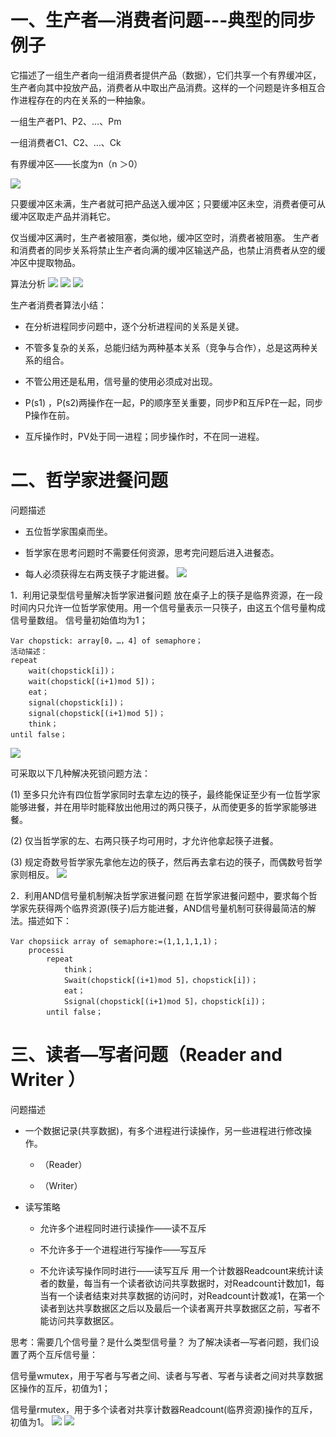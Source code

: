 # 一、生产者—消费者问题---典型的同步例子

  它描述了一组生产者向一组消费者提供产品（数据），它们共享一个有界缓冲区，生产者向其中投放产品，消费者从中取出产品消费。这样的一个问题是许多相互合作进程存在的内在关系的一种抽象。 

一组生产者P1、P2、…、Pm

一组消费者C1、C2、…、Ck

有界缓冲区——长度为n（n ＞0）

![](/assets/图片63.png)

 只要缓冲区未满，生产者就可把产品送入缓冲区；只要缓冲区未空，消费者便可从缓冲区取走产品并消耗它。

 仅当缓冲区满时，生产者被阻塞，类似地，缓冲区空时，消费者被阻塞。
 生产者和消费者的同步关系将禁止生产者向满的缓冲区输送产品，也禁止消费者从空的缓冲区中提取物品。

算法分析
![](/assets/图片94.png)
![](/assets/图片95.png)
![](/assets/图片96.png)

生产者消费者算法小结：

- 在分析进程同步问题中，逐个分析进程间的关系是关键。

- 不管多复杂的关系，总能归结为两种基本关系（竞争与合作），总是这两种关系的组合。

- 不管公用还是私用，信号量的使用必须成对出现。

- P(s1) ，P(s2)两操作在一起，P的顺序至关重要，同步P和互斥P在一起，同步P操作在前。

- 互斥操作时，PV处于同一进程；同步操作时，不在同一进程。
 
# 二、哲学家进餐问题

问题描述

- 五位哲学家围桌而坐。

- 哲学家在思考问题时不需要任何资源，思考完问题后进入进餐态。

- 每人必须获得左右两支筷子才能进餐。
![](/assets/图片97.png)

1．利用记录型信号量解决哲学家进餐问题
放在桌子上的筷子是临界资源，在一段时间内只允许一位哲学家使用。用一个信号量表示一只筷子，由这五个信号量构成信号量数组。
信号量初始值均为1；
```
Var chopstick: array[0，…，4] of semaphore；
活动描述：
repeat
    wait(chopstick[i])；
    wait(chopstick[(i+1)mod 5])；
    eat；
    signal(chopstick[i])；
    signal(chopstick[(i+1)mod 5])；
    think；
until false；
```
![](/assets/图片98.png)

可采取以下几种解决死锁问题方法：

(1) 至多只允许有四位哲学家同时去拿左边的筷子，最终能保证至少有一位哲学家能够进餐，并在用毕时能释放出他用过的两只筷子，从而使更多的哲学家能够进餐。

(2) 仅当哲学家的左、右两只筷子均可用时，才允许他拿起筷子进餐。

(3) 规定奇数号哲学家先拿他左边的筷子，然后再去拿右边的筷子，而偶数号哲学家则相反。
![](/assets/图片99.png)

2．利用AND信号量机制解决哲学家进餐问题
在哲学家进餐问题中，要求每个哲学家先获得两个临界资源(筷子)后方能进餐，AND信号量机制可获得最简洁的解法。描述如下： 
```
Var chopsiick array of semaphore:=(1,1,1,1,1)；
    processi
        repeat
            think；
            Swait(chopstick[(i+1)mod 5]，chopstick[i])；
            eat；
            Ssignal(chopstick[(i+1)mod 5]，chopstick[i])；
        until false；
```


# 三、读者—写者问题（Reader and Writer ）


问题描述

- 一个数据记录(共享数据)，有多个进程进行读操作，另一些进程进行修改操作。

    - （Reader）

    - （Writer）

- 读写策略

    - 允许多个进程同时进行读操作——读不互斥

    - 不允许多于一个进程进行写操作——写互斥

    - 不允许读写操作同时进行——读写互斥
 用一个计数器Readcount来统计读者的数量，每当有一个读者欲访问共享数据时，对Readcount计数加1，每当有一个读者结束对共享数据的访问时，对Readcount计数减1，在第一个读者到达共享数据区之后以及最后一个读者离开共享数据区之前，写者不能访问共享数据区。

 思考：需要几个信号量？是什么类型信号量？
 为了解决读者—写者问题，我们设置了两个互斥信号量：

 信号量wmutex，用于写者与写者之间、读者与写者、写者与读者之间对共享数据区操作的互斥，初值为1；

 信号量rmutex，用于多个读者对共享计数器Readcount(临界资源)操作的互斥，初值为1。
![](/assets/图片100.png)
![](/assets/图片101.png)